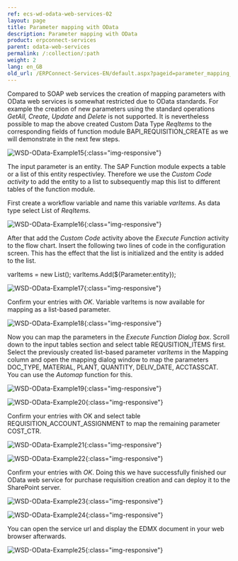 ```yaml
---
ref: ecs-wd-odata-web-services-02
layout: page
title: Parameter mapping with OData
description: Parameter mapping with OData
product: erpconnect-services
parent: odata-web-services
permalink: /:collection/:path
weight: 2
lang: en_GB
old_url: /ERPConnect-Services-EN/default.aspx?pageid=parameter_mapping_with_odata
---
```


Compared to SOAP web services the creation of mapping parameters with OData web services is somewhat restricted due to OData standards. 
For example the creation of new parameters using the standard operations *GetAll, Create, Update* and *Delete* is not supported. It is nevertheless possible to map the above created Custom Data Type *ReqItems* to the corresponding fields of function module BAPI_REQUISITION_CREATE as we will demonstrate in the next few steps.

![WSD-OData-Example15](/img/content/WSD-OData-Example15.png){:class="img-responsive"}

The input parameter is an entity. The SAP Function module expects a table or a list of this entity respectivley. 
Therefore we use the *Custom Code activity* to add the entity to a list to subsequently map this list to different tables of the function module.    

First create a workflow variable and name this variable *varItems*. As data type select List of *ReqItems*.  

![WSD-OData-Example16](/img/content/WSD-OData-Example16.png){:class="img-responsive"}

After that add the *Custom Code* activity above the *Execute Function* activity to the flow chart. Insert the following two lines of code in the configuration screen. This has the effect that the list is initialized and the entity is added to the list. 

varItems = new List();
varItems.Add(${Parameter:entity}); 

![WSD-OData-Example17](/img/content/WSD-OData-Example17.png){:class="img-responsive"}

Confirm your entries with *OK*. Variable varItems is now available for mapping as a list-based parameter.

![WSD-OData-Example18](/img/content/WSD-OData-Example18.png){:class="img-responsive"}

Now you can map the parameters in the *Execute Function Dialog box*. Scroll down to the input tables section and select table REQUSITION_ITEMS first. Select the previously created list-based parameter *varItems* in the Mapping column and open the mapping dialog window to map the parameters DOC_TYPE, MATERIAL, PLANT, QUANTITY, DELIV_DATE, ACCTASSCAT. You can use the *Automap* function for this.  


![WSD-OData-Example19](/img/content/WSD-OData-Example19.png){:class="img-responsive"}

![WSD-OData-Example20](/img/content/WSD-OData-Example20.png){:class="img-responsive"}

Confirm your entries with OK and select table REQUISITION_ACCOUNT_ASSIGNMENT to map the remaining parameter COST_CTR.


![WSD-OData-Example21](/img/content/WSD-OData-Example21.png){:class="img-responsive"}

![WSD-OData-Example22](/img/content/WSD-OData-Example22.png){:class="img-responsive"}

Confirm your entries with *OK*. Doing this we have successfully finished our OData web service for purchase requisition creation and can deploy it to the SharePoint server.

![WSD-OData-Example23](/img/content/WSD-OData-Example23.png){:class="img-responsive"}

![WSD-OData-Example24](/img/content/WSD-OData-Example24.png){:class="img-responsive"}

You can open the service url and display the EDMX document in your web browser afterwards.

![WSD-OData-Example25](/img/content/WSD-OData-Example25.png){:class="img-responsive"}

